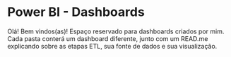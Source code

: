 <h1>Power BI - Dashboards</h1>

Olá! Bem vindos(as)!
Espaço reservado para dashboards criados por mim.
Cada pasta conterá um dashboard diferente, junto com um READ.me explicando sobre as etapas ETL,
sua fonte de dados e sua visualização.      

